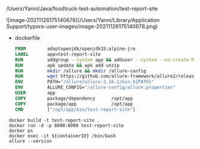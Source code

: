 /Users/Yanni/Java/foodtruck-test-automation/test-report-site

![image-20211126175140678](/Users/Yanni/Library/Application Support/typora-user-images/image-20211126175140678.png)



- dockerfile

  ```dockerfile
  FROM        adoptopenjdk/openjdk15:alpine-jre
  LABEL       app=test-report-site
  RUN         addgroup --system app && adduser --system --no-create-home --ingroup app app
  RUN         apk update && apk add unzip
  RUN         mkdir /allure && mkdir /allure-config
  RUN         wget https://github.com/allure-framework/allure2/releases/download/2.16.1/allure-2.16.1.zip && unzip allure-2.16.1.zip -d /allure && rm allure-2.16.1.zip
  ENV         PATH="/allure/allure-2.16.1/bin:${PATH}"
  ENV         ALLURE_CONFIG="/allure-config/allure.properties"
  USER        app
  COPY        package/dependency      /opt/app
  COPY        package/app             /opt/app
  CMD         ["/opt/app/bin/test-report-site"]
  ```

  



```shell
 docker build -t test-report-site . 
 docker run -d -p 8000:8000 test-report-site
 docker ps 
 docker exec -it ${containerID} /bin/bash
 allure --version
 
```

